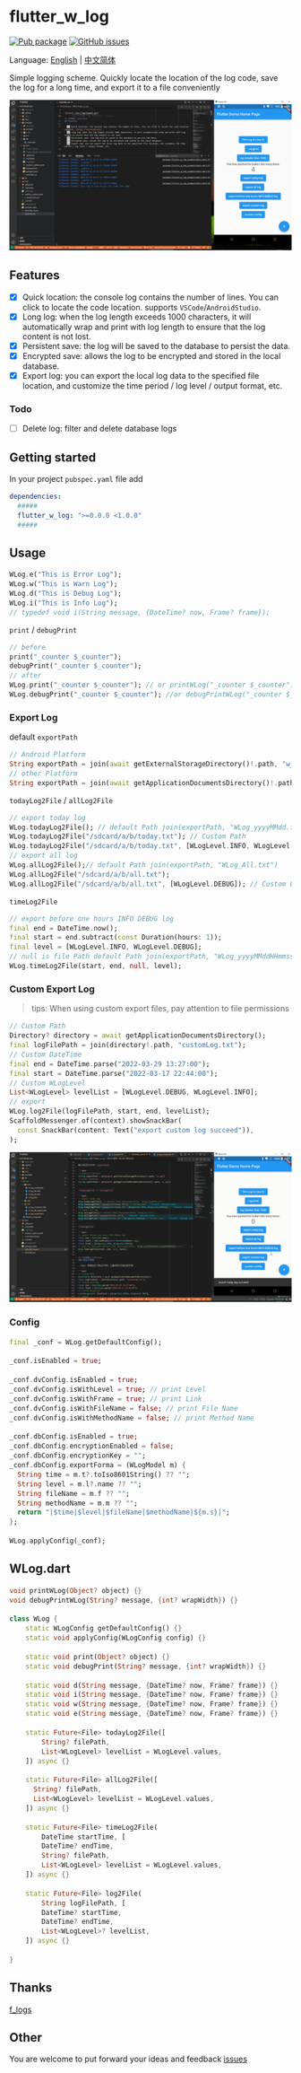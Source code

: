 # flutter_w_log

[![Pub package](https://img.shields.io/pub/v/flutter_w_log.svg)](https://pub.dartlang.org/packages/flutter_w_log) [![GitHub issues](https://img.shields.io/github/issues/jawa0919/flutter_w_log)](https://github.com/jawa0919/flutter_w_log/issues)

Language: [English](README.md) | [中文简体](README_zh.md)

Simple logging scheme. Quickly locate the location of the log code, save the log for a long time, and export it to a file conveniently

![home01](./docs/img/home01.gif)

## Features

- [x] Quick location: the console log contains the number of lines. You can click to locate the code location. supports `VSCode`/`AndroidStudio`.
- [x] Long log: when the log length exceeds 1000 characters, it will automatically wrap and print with log length to ensure that the log content is not lost.
- [x] Persistent save: the log will be saved to the database to persist the data.
- [x] Encrypted save: allows the log to be encrypted and stored in the local database.
- [x] Export log: you can export the local log data to the specified file location, and customize the time period / log level / output format, etc.

### Todo

- [ ] Delete log: filter and delete database logs

## Getting started

In your project `pubspec.yaml` file add

```yaml
dependencies:
  #####
  flutter_w_log: ">=0.0.0 <1.0.0"
  #####
```

## Usage

```dart
WLog.e("This is Error Log");
WLog.w("This is Warn Log");
WLog.d("This is Debug Log");
WLog.i("This is Info Log");
// typedef void i(String message, {DateTime? now, Frame? frame});
```

`print` / `debugPrint`

```dart
// before
print("_counter $_counter");
debugPrint("_counter $_counter");
// after
WLog.print("_counter $_counter"); // or printWLog("_counter $_counter");
WLog.debugPrint("_counter $_counter"); //or debugPrintWLog("_counter $_counter");
```

### Export Log

default `exportPath`

```dart
// Android Platform
String exportPath = join(await getExternalStorageDirectory()!.path, "w_log")
// other Platform
String exportPath = join(await getApplicationDocumentsDirectory()!.path, "w_log")
```

`todayLog2File` / `allLog2File`

```dart
// export today log
WLog.todayLog2File(); // default Path join(exportPath, "WLog_yyyyMMdd.txt")
WLog.todayLog2File("/sdcard/a/b/today.txt"); // Custom Path
WLog.todayLog2File("/sdcard/a/b/today.txt", [WLogLevel.INFO, WLogLevel.DEBUG]);
// export all log
WLog.allLog2File();// default Path join(exportPath, "WLog_All.txt")
WLog.allLog2File("/sdcard/a/b/all.txt");
WLog.allLog2File("/sdcard/a/b/all.txt", [WLogLevel.DEBUG]); // Custom Level
```

`timeLog2File`

```dart
// export before one hours INFO DEBUG log
final end = DateTime.now();
final start = end.subtract(const Duration(hours: 1));
final level = [WLogLevel.INFO, WLogLevel.DEBUG];
// null is file Path default Path join(exportPath, "WLog_yyyyMMddHHmmss_yyyyMMddHHmmss.txt")
WLog.timeLog2File(start, end, null, level);
```

### Custom Export Log

> tips: When using custom export files, pay attention to file permissions

```dart
// Custom Path
Directory? directory = await getApplicationDocumentsDirectory();
final logFilePath = join(directory!.path, "customLog.txt");
// Custom DateTime
final end = DateTime.parse("2022-03-29 13:27:00");
final start = DateTime.parse("2022-03-17 22:44:00");
// Custom WLogLevel
List<WLogLevel> levelList = [WLogLevel.DEBUG, WLogLevel.INFO];
// export
WLog.log2File(logFilePath, start, end, levelList);
ScaffoldMessenger.of(context).showSnackBar(
  const SnackBar(content: Text("export custom log succeed")),
);
```

![exportLog01](./docs/img/exportLog01.gif)

### Config

```dart
final _conf = WLog.getDefaultConfig();

_conf.isEnabled = true;

_conf.dvConfig.isEnabled = true;
_conf.dvConfig.isWithLevel = true; // print Level
_conf.dvConfig.isWithFrame = true; // print Link
_conf.dvConfig.isWithFileName = false; // print File Name
_conf.dvConfig.isWithMethodName = false; // print Method Name

_conf.dbConfig.isEnabled = true;
_conf.dbConfig.encryptionEnabled = false;
_conf.dbConfig.encryptionKey = "";
_conf.dbConfig.exportForma = (WLogModel m) {
  String time = m.t?.toIso8601String() ?? "";
  String level = m.l?.name ?? "";
  String fileName = m.f ?? "";
  String methodName = m.m ?? "";
  return "|$time|$level|$fileName|$methodName|${m.s}|";
};

WLog.applyConfig(_conf);
```

## WLog.dart

```dart
void printWLog(Object? object) {}
void debugPrintWLog(String? message, {int? wrapWidth}) {}

class WLog {
    static WLogConfig getDefaultConfig() {}
    static void applyConfig(WLogConfig config) {}

    static void print(Object? object) {}
    static void debugPrint(String? message, {int? wrapWidth}) {}

    static void d(String message, {DateTime? now, Frame? frame}) {}
    static void i(String message, {DateTime? now, Frame? frame}) {}
    static void w(String message, {DateTime? now, Frame? frame}) {}
    static void e(String message, {DateTime? now, Frame? frame}) {}

    static Future<File> todayLog2File([
        String? filePath,
        List<WLogLevel> levelList = WLogLevel.values,
    ]) async {}

    static Future<File> allLog2File([
      String? filePath,
      List<WLogLevel> levelList = WLogLevel.values,
    ]) async {}

    static Future<File> timeLog2File(
        DateTime startTime, [
        DateTime? endTime,
        String? filePath,
        List<WLogLevel> levelList = WLogLevel.values,
    ]) async {}

    static Future<File> log2File(
        String logFilePath, [
        DateTime? startTime,
        DateTime? endTime,
        List<WLogLevel>? levelList,
    ]) async {}

}
```

## Thanks

[f_logs](https://pub.flutter-io.cn/packages/f_logs)

## Other

You are welcome to put forward your ideas and feedback [issues](https://github.com/jawa0919/flutter_w_log/issues)
